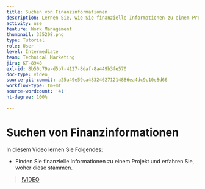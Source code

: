 ```yaml
---
title: Suchen von Finanzinformationen
description: Lernen Sie, wie Sie finanzielle Informationen zu einem Projekt finden und erkennen können, woher sie stammen.
activity: use
feature: Work Management
thumbnail: 335208.png
type: Tutorial
role: User
level: Intermediate
team: Technical Marketing
jira: KT-8948
exl-id: 8b50c79a-d5b7-4127-8daf-8a449b3fe570
doc-type: video
source-git-commit: a25a49e59ca483246271214886ea4dc9c10e8d66
workflow-type: tm+mt
source-wordcount: '41'
ht-degree: 100%

---
```


# Suchen von Finanzinformationen

In diesem Video lernen Sie Folgendes:

* Finden Sie finanzielle Informationen zu einem Projekt und erfahren Sie, woher diese stammen.

>[!VIDEO](https://video.tv.adobe.com/v/335208/?quality=12&learn=on)
